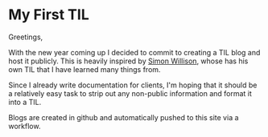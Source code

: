 # My First TIL

Greetings,

With the new year coming up I decided to commit to creating a TIL blog and host it publicly. This is heavily inspired by [Simon Willison](https://simonwillison.net/), whose has his own TIL that I have learned many things from.

Since I already write documentation for clients, I'm hoping that it should be a relatively easy task to strip out any non-public information and format it into a TIL.

Blogs are created in github and automatically pushed to this site via a workflow.
